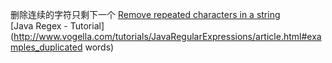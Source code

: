 删除连续的字符只剩下一个 
[Remove repeated characters in a string](http://stackoverflow.com/questions/19730522/remove-repeated-characters-in-a-string/19730586#19730586)  
[Java Regex - Tutorial](http://www.vogella.com/tutorials/JavaRegularExpressions/article.html#examples_duplicated words)  

